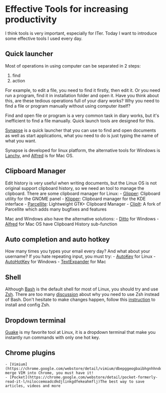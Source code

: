# Effective Tools for increasing productivity

I think tools is very important, especially for ITer. Today I want to introduce some effective tools I used every day.



## Quick launcher
Most of operations in using computer can be separated in 2 steps:

   1. find
   2. action

For example, to edit a file, you need to find it firstly, then edit it.
Or you need run a program, find it in installation folder and open it.
Have you think about this, are these tedious operations full of your diary works?
Why you need to find a file or program manually without using computer itself?

Find and open file or program is a very common task in diary works, but it's inefficient to find a file manually.
Quick launch tools are designed for this.

[Synapse](https://launchpad.net/synapse-project) is a quick launcher that you can use to find and open documents as well as start applications,
what you need to do is just typing the name of what you want.

Synapse is developed for linux platform, the alternative tools for Windows is [Lanchy](http://www.launchy.net/), and [Alfred](http://www.alfredapp.com/) is for Mac OS.


## Clipboard Manager

Edit history is very useful when writing documents, but the Linux OS is not original support clipboard history, so we need an tool to manage the clipboard.
There are some clipboard manager for Linux:
    - [Glipper](https://launchpad.net/glipper): Clipboard utility for the GNOME panel
    - [Klipper](http://userbase.kde.org/Klipper): Clipboard manager for the KDE interface
    - [Parcellite](http://parcellite.sourceforge.net/): Lightweight GTK+ Clipboard Manager
    - [ClipIt](https://apps.ubuntu.com/cat/applications/clipit/): A fork of Parcellite which adds many bugfixes and features

Mac and Windows also have the alternative solutions:
    - [Ditto](http://ditto-cp.sourceforge.net/) for Windows
    - [Alfred](http://www.alfredapp.com/) for Mac OS have Clipboard History sub-function


## Auto completion and auto hotkey
How many times you types your email every day? And what about your username? If you hate repeating input, you must try:
    - [AutoKey](https://code.google.com/p/autokey/) for Linux
    - [AutoHotKey](http://www.autohotkey.com/) for Windows
    - [TextExpander](https://smilesoftware.com/TextExpander/index.html) for Mac



## Shell
Although [Bash](http://en.wikipedia.org/wiki/Bash_(Unix_shell)) is the default shell for most of Linux, you should try and use [Zsh](http://zsh.sourceforge.net/).
There are too many [discussion](https://www.google.com.sg/search?q=bash++zsh&oq=bash++zsh&aqs=chrome..69i57j0l5.3879j0j4&sourceid=chrome&espv=210&es_sm=119&ie=UTF-8) about why you need to use Zsh instead of Bash.
Don't hesitate to make changes happen, follow this [instruction](https://github.com/robbyrussell/oh-my-zsh) to install and config Zsh.



## Dropdown terminal

[Guake](https://github.com/Guake/guake/) is my favorite tool at Linux, it is a dropdown terminal that make you instantly run commands
with only one hot key.


## Chrome plugins

    - [Vimium](https://chrome.google.com/webstore/detail/vimium/dbepggeogbaibhgnhhndojpepiihcmeb) merge VIM into Chrome, you must have it!
    - [Pocket](https://chrome.google.com/webstore/detail/pocket-formerly-read-it-l/niloccemoadcdkdjlinkgdfekeahmflj)The best way to save articles, videos and more








